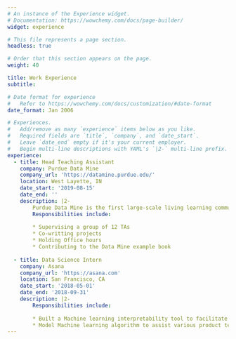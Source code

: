 ```yaml
---
# An instance of the Experience widget.
# Documentation: https://wowchemy.com/docs/page-builder/
widget: experience

# This file represents a page section.
headless: true

# Order that this section appears on the page.
weight: 40

title: Work Experience
subtitle:

# Date format for experience
#   Refer to https://wowchemy.com/docs/customization/#date-format
date_format: Jan 2006

# Experiences.
#   Add/remove as many `experience` items below as you like.
#   Required fields are `title`, `company`, and `date_start`.
#   Leave `date_end` empty if it's your current employer.
#   Begin multi-line descriptions with YAML's `|2-` multi-line prefix.
experience:
  - title: Head Teaching Assistant
    company: Purdue Data Mine
    company_url: 'https://datamine.purdue.edu/'
    location: West Layette, IN
    date_start: '2019-08-15'
    date_end: ''
    description: |2-
        Purdue Data Mine is the first large-scale living learning community for undergraduates from all majors, focused on Data Science for All.  
        Responsibilities include:
        
        * Supervising a group of 12 TAs
        * Co-writting projects
        * Holding Office hours
        * Contributing to the Data Mine example book
        
  - title: Data Science Intern
    company: Asana
    company_url: 'https://asana.com'
    location: San Francisco, CA
    date_start: '2018-05-01'
    date_end: '2018-09-31'
    description: |2-
        Responsibilities include:
        
        * Built a Machine learning interpretability tool to facilitate business team understanding of machine learning results.
        * Model Machine learning algorithm to assist various product team decisions.
---
```


